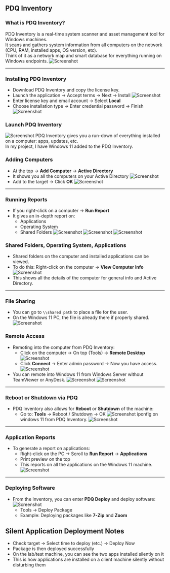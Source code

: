## PDQ Inventory

### What is PDQ Inventory?

PDQ Inventory is a real-time system scanner and asset management tool for Windows machines.  
It scans and gathers system information from all computers on the network (CPU, RAM, installed apps, OS version, etc).  
Think of it as a network map and smart database for everything running on Windows endpoints.
![Screenshot](images/screenshot414.jpg)

---
### Installing PDQ Inventory
- Download PDQ Inventory and copy the license key.
- Launch the application → Accept terms → Next → Install
![Screenshot](images/screenshot331.jpg)
- Enter license key and email account → Select **Local**
- Choose installation type → Enter credential password → Finish
![Screenshot](images/screenshot332.jpg)
### Launch PDQ Inventory
![Screenshot](images/screenshot333.jpg)
PDQ Inventory gives you a run-down of everything installed on a computer: apps, updates, etc.  
In my project, I have Windows 11 added to the PDQ Inventory.

### Adding Computers

- At the top → **Add Computer** → **Active Directory**
- It shows you all the computers on your Active Directory
![Screenshot](images/screenshot361.jpg)
- Add to the target → Click **OK**
![Screenshot](images/screenshot360.jpg)
---
### Running Reports

- If you right-click on a computer → **Run Report**
- It gives an in-depth report on:
  - Applications
  - Operating System
  - Shared Folders
![Screenshot](images/screenshot362.jpg)
![Screenshot](images/screenshot363.jpg)
![Screenshot](images/screenshot364.jpg)
### Shared Folders, Operating System, Applications

- Shared folders on the computer and installed applications can be viewed.
- To do this: Right-click on the computer → **View Computer Info**
![Screenshot](images/screenshot366.jpg)
- This shows all the details of the computer for general info and Active Directory.
---
### File Sharing
- You can go to `\\shared path` to place a file for the user.
- On the Windows 11 PC, the file is already there if properly shared.
![Screenshot](images/screenshot365.jpg)
### Remote Access

- Remoting into the computer from PDQ Inventory:
  - Click on the computer → On top (Tools) → **Remote Desktop**
![Screenshot](images/screenshot367.jpg)
  - Click **Connect** → Enter admin password → Now you have access.
![Screenshot](images/screenshot371.jpg)
- You can remote into Windows 11 from Windows Server without TeamViewer or AnyDesk.
![Screenshot](images/screenshot369.jpg)
![Screenshot](images/screenshot372.jpg)

---
### Reboot or Shutdown via PDQ

- PDQ Inventory also allows for **Reboot** or **Shutdown** of the machine:
  - Go to: **Tools** → Reboot / Shutdown → OK
![Screenshot](images/screenshot375.jpg)
	iponfig on windows 11 from PDQ Inventory.
![Screenshot](images/screenshot374.jpg)

---
### Application Reports

- To generate a report on applications:
  - Right-click on the PC → Scroll to **Run Report** → **Applications**
  - Print preview on the top
  - This reports on all the applications on the Windows 11 machine.
![Screenshot](images/screenshot378.jpg)
---
### Deploying Software

- From the Inventory, you can enter **PDQ Deploy** and deploy software:
![Screenshot](images/screenshot379.jpg)
  - Tools → Deploy Package
  - Example: Deploying packages like **7-Zip** and **Zoom**
## Silent Application Deployment Notes

- Check target → Select time to deploy (etc.) → Deploy Now
- Package is then deployed successfully
- On the lab/test machine, you can see the two apps installed silently on it
- This is how applications are installed on a client machine silently without disturbing them
